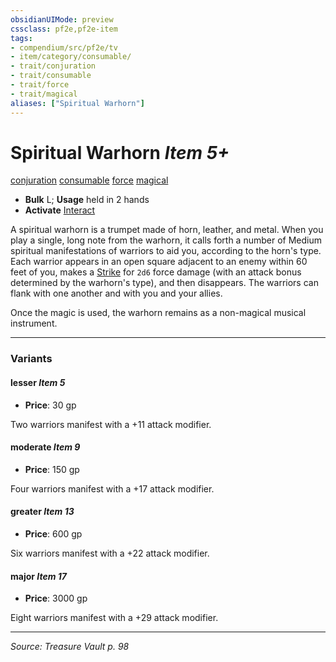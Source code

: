 ```yaml
---
obsidianUIMode: preview
cssclass: pf2e,pf2e-item
tags:
- compendium/src/pf2e/tv
- item/category/consumable/
- trait/conjuration
- trait/consumable
- trait/force
- trait/magical
aliases: ["Spiritual Warhorn"]
---
```

# Spiritual Warhorn *Item 5+*  
[conjuration](conjuration.md "Conjuration School Trait")  [consumable](consumable.md "Consumable Item Trait")  [force](force.md "Force Energy & Element Trait")  [magical](magical.md "Magical Item Trait")  

- **Bulk** L; **Usage** held in 2 hands
- **Activate** [Interact](interact.md)

A spiritual warhorn is a trumpet made of horn, leather, and metal. When you play a single, long note from the warhorn, it calls forth a number of Medium spiritual manifestations of warriors to aid you, according to the horn's type. Each warrior appears in an open square adjacent to an enemy within 60 feet of you, makes a [Strike](strike.md) for `2d6` force damage (with an attack bonus determined by the warhorn's type), and then disappears. The warriors can flank with one another and with you and your allies.

Once the magic is used, the warhorn remains as a non-magical musical instrument.

---

### Variants

#### lesser *Item 5*

- **Price**: 30 gp

Two warriors manifest with a +11 attack modifier.

#### moderate *Item 9*

- **Price**: 150 gp

Four warriors manifest with a +17 attack modifier.

#### greater *Item 13*

- **Price**: 600 gp

Six warriors manifest with a +22 attack modifier.

#### major *Item 17*

- **Price**: 3000 gp

Eight warriors manifest with a +29 attack modifier.

---
*Source: Treasure Vault p. 98*